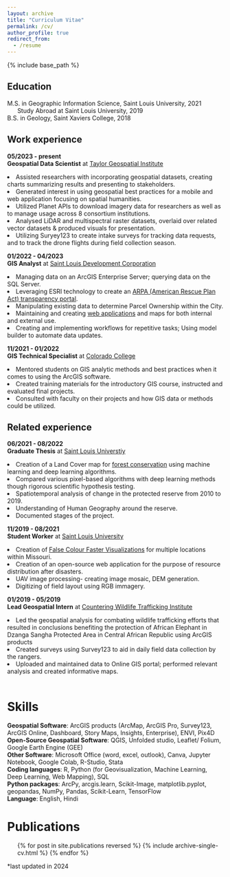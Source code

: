 ```yaml
---
layout: archive
title: "Curriculum Vitae"
permalink: /cv/
author_profile: true
redirect_from:
  - /resume
---
```


{% include base_path %}

<h2>Education</h2>

M.S. in Geographic Information Science, Saint Louis University, 2021 
<br>&nbsp; &nbsp; &nbsp; Study Abroad at Saint Louis University, 2019 
<br>B.S. in Geology, Saint Xaviers College, 2018

<h2>Work experience</h2>

**05/2023 - present**<br>
**Geospatial Data Scientist** at [Taylor Geospatial Institute](https://taylorgeospatial.org/)
<li>Assisted researchers with incorporating geospatial datasets, creating charts summarizing results and presenting to stakeholders.</li>
<li>Generated interest in using geospatial best practices for a mobile and web application focusing on spatial humanities. </li>
<li>Utilized Planet APIs to download imagery data for researchers as well as to manage usage across 8 consortium institutions. </li>
<li>Analysed LiDAR and multispectral raster datasets, overlaid over related vector datasets & produced visuals for presentation. </li>
<li>Utilizing Suryey123 to create intake surveys for tracking data requests, and to track the drone flights during field collection season. </li>

**01/2022 - 04/2023**<br>
**GIS Analyst** at [Saint Louis Development Corporation](https://www.developstlouis.org/)
<li>Managing data on an ArcGIS Enterprise Server; querying data on the SQL Server. </li>
<li>Leveraging ESRI technology to create an <a href="https://cotag11.github.io/GIS/">ARPA (American Rescue Plan Act) transparency portal</a>. </li>
<li>Manipulating existing data to determine Parcel Ownership within the City. </li>
<li>Maintaining and creating <a href="https://cotag11.github.io/GIS/">web applications</a> and maps for both internal and external use.</li>
<li>Creating and implementing workflows for repetitive tasks; Using model builder to automate data updates.</li>

**11/2021 - 01/2022**<br>
**GIS Technical Specialist** at [Colorado College](https://www.coloradocollege.edu/)
<li>Mentored students on GIS analytic methods and best practices when it comes to using the ArcGIS software. </li>
<li>Created training materials for the introductory GIS course, instructed and evaluated final projects.  </li>
<li>Consulted with faculty on their projects and how GIS data or methods could be utilized. </li>

<h2>Related experience</h2>

**06/2021 - 08/2022**<br>
**Graduate Thesis** at [Saint Louis Universtiy](https://www.slu.edu/)
<li>Creation of a Land Cover map for <a href="https://cotag11.github.io/RemoteSensing/">forest conservation</a> using machine learning and deep learning algorithms. </li>
<li>Compared various pixel-based algorithms with deep learning methods though rigorous scientific hypothesis testing. </li>
<li>Spatiotemporal analysis of change in the protected reserve from 2010 to 2019.</li>
<li>Understanding of Human Geography around the reserve. </li>
<li>Documented stages of the project.</li>

**11/2019 - 08/2021**<br>
**Student Worker** at [Saint Louis University](https://www.slu.edu/)
<li>Creation of <a href="https://cotag11.github.io/RemoteSensing/">False Colour Faster Visualizations</a> for multiple locations within Missouri.</li>
<li>Creation of an open-source web application for the purpose of resource distribution after disasters. </li>
<li>UAV image processing- creating image mosaic, DEM generation.</li>
<li>Digitizing of field layout using RGB immagery. </li>

**01/2019 - 05/2019**<br>
**Lead Geospatial Intern** at [Countering Wildlife Trafficking Institute](https://www.cwtinstitute.org/)
<li>Led the geospatial analysis for combating wildlife trafficking efforts that resulted in conclusions benefiting the protection of African Elephant in Dzanga Sangha Protected Area in Central African Republic using ArcGIS products</li>
<li>Created surveys using Survey123 to aid in daily field data collection by the rangers. </li>
<li>Uploaded and maintained data to Online GIS portal; performed relevant analysis and created informative maps. </li><br>


Skills
======
**Geospatial Software**: ArcGIS products (ArcMap, ArcGIS Pro, Survey123, ArcGIS Online, Dashboard, Story Maps, Insights, Enterprise), ENVI, Pix4D <br>
**Open-Source Geospatial Software**: QGIS, Unfolded studio, Leaflet/ Folium, Google Earth Engine (GEE)<br>
**Other Software**: Microsoft Office (word, excel, outlook), Canva, Jupyter Notebook, Google Colab, R-Studio, Stata<br>
**Coding languages**: R, Python (for Geovisualization, Machine Learning, Deep Learning, Web Mapping), SQL <br>
**Python packages**: ArcPy, arcgis.learn, Scikit-Image, matplotlib.pyplot, geopandas, NumPy, Pandas, Scikit-Learn, TensorFlow <br>
**Language**: English, Hindi<br>


Publications
======
  <ul>{% for post in site.publications reversed %}
    {% include archive-single-cv.html %}
  {% endfor %}</ul>
  
*last updated in 2024
